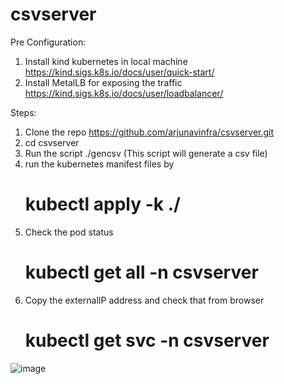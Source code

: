 # csvserver

Pre Configuration:
1. Install kind kubernetes in local machine https://kind.sigs.k8s.io/docs/user/quick-start/
2. Install MetalLB for exposing the traffic https://kind.sigs.k8s.io/docs/user/loadbalancer/

Steps:

1. Clone the repo https://github.com/arjunavinfra/csvserver.git
2. cd csvserver 
3. Run the script ./gencsv (This script will generate a csv file)
4. run the kubernetes manifest files by 
   # kubectl apply -k ./ 
5. Check the pod status 
    #  kubectl get all -n csvserver
6. Copy the externalIP address and check that from browser
    # kubectl get svc -n csvserver
    
![image](https://user-images.githubusercontent.com/118735091/204216245-13256b0e-0bc8-4c1d-a63e-a04534c2b7ba.png)

